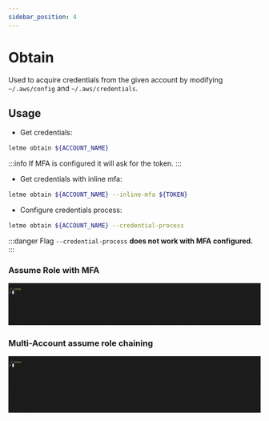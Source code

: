 ```yaml
---
sidebar_position: 4
---
```


# Obtain

Used to acquire credentials from the given account by modifying `~/.aws/config` and `~/.aws/credentials`.

## Usage

- Get credentials:

```bash
letme obtain ${ACCOUNT_NAME}
```
:::info
If MFA is configured it will ask for the token.
:::

- Get credentials with inline mfa:

```bash
letme obtain ${ACCOUNT_NAME} --inline-mfa ${TOKEN}
```

- Configure credentials process:

```bash
letme obtain ${ACCOUNT_NAME} --credential-process
```

:::danger
Flag `--credential-process` **does not work with MFA configured.**
:::

### Assume Role with MFA

![](./img/letme-obtain-mfa.gif)

### Multi-Account assume role chaining

![](./img/letme-obtain-chained-mfa.gif)